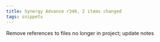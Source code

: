 ```yaml
---
title: Synergy Advance r346, 2 items changed
tags: snippets
---
```


Remove references to files no longer in project; update notes
